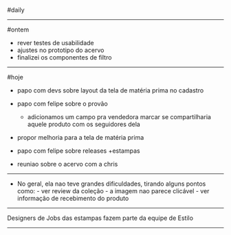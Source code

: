 #daily

---

#ontem
- rever testes de usabilidade
- ajustes no prototipo do acervo	
- finalizei os componentes de filtro

---

#hoje
- papo com devs sobre layout da tela de matéria prima no cadastro
- papo com felipe sobre o provão
	- adicionamos um campo pra vendedora marcar se compartilharia aquele produto com os seguidores dela

- propor melhoria para a tela de matéria prima
- papo com felipe sobre releases +estampas
- reuniao sobre o acervo com a chris

---

- No geral, ela nao teve grandes dificuldades, tirando alguns pontos como:
		- ver review da coleção - a imagem nao parece clicável
		- ver informação de recebimento do produto 

---

Designers de Jobs das estampas fazem parte da equipe de Estilo

---


